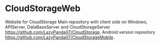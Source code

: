 # CloudStorageWeb
Website for CloudStorage
Main repository with client side on Windows, APIServer, DataBaseServer and CloudStorageServer https://github.com/LazyPanda07/CloudStorage.
Android version repository https://github.com/LazyPanda07/CloudStorageMobile.
